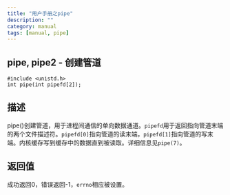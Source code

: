 ```yaml
---
title: "用户手册之pipe"
description: ""
category: manual
tags: [manual, pipe]
---
```

## pipe, pipe2 - 创建管道
	#include <unistd.h>
	int pipe(int pipefd[2]);
## 描述
pipe()创建管道，用于进程间通信的单向数据通道。`pipefd`用于返回指向管道末端的两个文件描述符。`pipefd[0]`指向管道的读末端，`pipefd[1]`指向管道的写末端。内核缓存写到缓存中的数据直到被读取。详细信息见`pipe(7)`。
## 返回值
成功返回0，错误返回-1，`errno`相应被设置。

